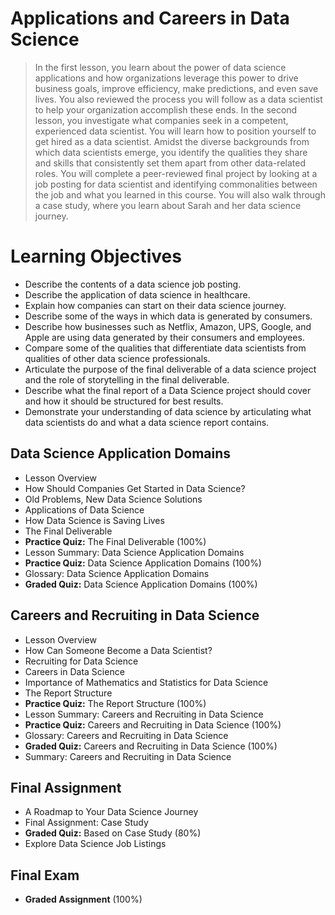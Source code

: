 # Applications and Careers in Data Science
> In the first lesson, you learn about the power of data science applications and how organizations leverage this power to drive business goals, improve efficiency, make predictions, and even save lives. You also reviewed the process you will follow as a data scientist to help your organization accomplish these ends. In the second lesson, you investigate what companies seek in a competent, experienced data scientist. You will learn how to position yourself to get hired as a data scientist. Amidst the diverse backgrounds from which data scientists emerge, you identify the qualities they share and skills that consistently set them apart from other data-related roles. You will complete a peer-reviewed final project by looking at a job posting for data scientist and identifying commonalities between the job and what you learned in this course. You will also walk through a case study, where you learn about Sarah and her data science journey.
# Learning Objectives
- Describe the contents of a data science job posting.
- Describe the application of data science in healthcare.
- Explain how companies can start on their data science journey.
- Describe some of the ways in which data is generated by consumers.
- Describe how businesses such as Netflix, Amazon, UPS, Google, and Apple are using data generated by their consumers and employees.
- Compare some of the qualities that differentiate data scientists from qualities of other data science professionals.
- Articulate the purpose of the final deliverable of a data science project and the role of storytelling in the final deliverable.
- Describe what the final report of a Data Science project should cover and how it should be structured for best results.
- Demonstrate your understanding of data science by articulating what data scientists do and what a data science report contains.
## Data Science Application Domains
- Lesson Overview
- How Should Companies Get Started in Data Science?
- Old Problems, New Data Science Solutions
- Applications of Data Science
- How Data Science is Saving Lives
- The Final Deliverable
- **Practice Quiz:** The Final Deliverable (100%)
- Lesson Summary: Data Science Application Domains
- **Practice Quiz:** Data Science Application Domains (100%)
- Glossary: Data Science Application Domains
- **Graded Quiz:** Data Science Application Domains (100%)

## Careers and Recruiting in Data Science
- Lesson Overview
- How Can Someone Become a Data Scientist?
- Recruiting for Data Science
- Careers in Data Science
- Importance of Mathematics and Statistics for Data Science
- The Report Structure
- **Practice Quiz:** The Report Structure (100%)
- Lesson Summary: Careers and Recruiting in Data Science
- **Practice Quiz:** Careers and Recruiting in Data Science (100%)
- Glossary: Careers and Recruiting in Data Science
- **Graded Quiz:** Careers and Recruiting in Data Science (100%)
- Summary: Careers and Recruiting in Data Science

## Final Assignment
- A Roadmap to Your Data Science Journey
- Final Assignment: Case Study
- **Graded Quiz:** Based on Case Study (80%)
- Explore Data Science Job Listings

## Final Exam
- **Graded Assignment** (100%)

